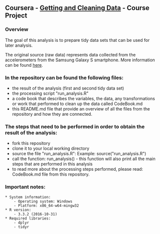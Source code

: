 ## Coursera - [Getting and Cleaning Data](https://www.coursera.org/learn/data-cleaning) - Course Project

### Overview
The goal of this analysis is to prepare tidy data sets that can be used for later analysis. 

The original source (raw data) represents data collected from the accelerometers from the Samsung Galaxy S smartphone. More information can be found [here](http://archive.ics.uci.edu/ml/datasets/Human+Activity+Recognition+Using+Smartphones).

### In the repository can be found the following files:
* the result of the analysis (first and second tidy data set)
* the processing script "run_analysis.R"
* a code book that describes the variables, the data, any transformations or work that performed to clean up the data called CodeBook.md
* this README.md file that provide an overview of all the files from the repository and how they are connected.

### The steps that need to be performed in order to obtain the result of the analysis:
* fork this repository 
* clone it to your local working directory
* source the file "run_analysis.R": Example: source("run_analysis.R")
* call the function: run_analysis() - this function will also print all the main steps that are performed in this analysis
* to read more about the processing steps performed, please read: CodeBook.md file from this repository.

### Important notes:
    * System information:
        - Operating system: Windows
        - Platform: x86_64-w64-mingw32
    * R version:
        - 3.3.2 (2016-10-31)
    * Required libraries: 
        - dplyr
        - tidyr
